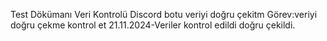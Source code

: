 Test Dökümanı
Veri Kontrolü
Discord botu veriyi doğru çekitm
Görev:veriyi doğru çekme kontrol et
21.11.2024-Veriler kontrol edildi doğru çekildi.
